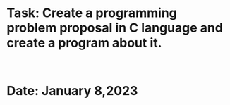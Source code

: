<h1>Task: Create a programming problem proposal in C language and create a program about it. </h1> <br>
<h1>Date: January 8,2023 </h1> <br>
